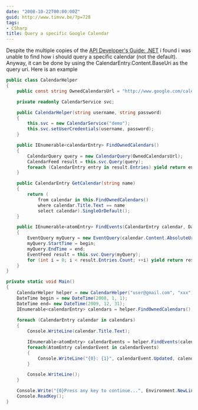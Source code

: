 ```yaml
---
date: "2008-10-22T00:00:00Z"
guid: http://www.timvw.be/?p=728
tags:
- CSharp
title: Query a specific Google Calendar
---
```

Despite the multiple copies of the [API Developer's Guide: .NET](http://code.google.com/apis/calendar/developers_guide_dotnet.html) i found i was unable to find how i should query a specific calendar (not the default). Anyway, it can be done by using the CalendarEntry.Content.BaseUri as the query uri. Here is an example

```csharp
public class CalendarHelper
{
	public const string OwnedCalendarsUrl = "http://www.google.com/calendar/feeds/default/owncalendars/full";

	private readonly CalendarService svc;

	public CalendarHelper(string username, string password)
	{
		this.svc = new CalendarService("demo");
		this.svc.setUserCredentials(username, password);
	}

	public IEnumerable<calendarEntry> FindOwnedCalendars()
	{
		CalendarQuery query = new CalendarQuery(OwnedCalendarsUrl);
		CalendarFeed result = this.svc.Query(query);
		foreach (CalendarEntry entry in result.Entries) yield return entry;
	}

	public CalendarEntry GetCalendar(string name)
	{
		return (
			from calendar in this.FindOwnedCalendars()
			where calendar.Title.Text == name
			select calendar).SingleOrDefault();
	}

	public IEnumerable<atomEntry> FindEvents(CalendarEntry calendar, DateTime begin, DateTime end)
	{
		EventQuery myQuery = new EventQuery(calendar.Content.AbsoluteUri);
		myQuery.StartTime = begin;
		myQuery.EndTime = end;
		EventFeed result = this.svc.Query(myQuery);
		for (int i = 0; i < result.Entries.Count; ++i) yield return result.Entries[i]; 
	} 
} 

private static void Main() 
{ 
	CalendarHelper helper = new CalendarHelper("user@gmail.com", "xxx"); 
	DateTime begin = new DateTime(2008, 1, 1); 
	DateTime end= new DateTime(2009, 12, 31); 
	IEnumerable<calendarEntry> calendars = helper.FindOwnedCalendars();
	
	foreach (CalendarEntry calendar in calendars)
	{
		Console.WriteLine(calendar.Title.Text);

		IEnumerable<atomEntry> calendarEvents = helper.FindEvents(calendar, begin, end);
		foreach(AtomEntry calendarEvent in calendarEvents)
		{
			Console.WriteLine("{0}: {1}", calendarEvent.Updated, calendarEvent.Title.Text);
		}

		Console.WriteLine();
	}

	Console.Write("{0}Press any key to continue...", Environment.NewLine);
	Console.ReadKey();
}
```

